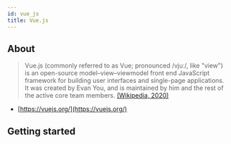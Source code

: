 ```yaml
---
id: vue_js
title: Vue.js
---
```


## About

> Vue.js (commonly referred to as Vue; pronounced /vjuː/, like "view") is an open-source model–view–viewmodel front end JavaScript framework for building user interfaces and single-page applications. It was created by Evan You, and is maintained by him and the rest of the active core team members.
> [(Wikipedia, 2020)](https://en.wikipedia.org/wiki/Vue.js)

- [https://vuejs.org/](https://vuejs.org/)

## Getting started
